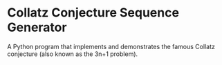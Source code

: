 # Collatz Conjecture Sequence Generator
A Python program that implements and demonstrates the famous Collatz conjecture (also known as the 3n+1 problem). 
